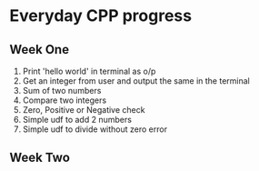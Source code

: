 # Everyday CPP progress
## Week One
1. Print 'hello world' in terminal as o/p
2. Get an integer from user and output the same in the terminal
3. Sum of two numbers
4. Compare two integers
5. Zero, Positive or Negative check
6. Simple udf to add 2 numbers
7. Simple udf to divide without zero error
## Week Two
